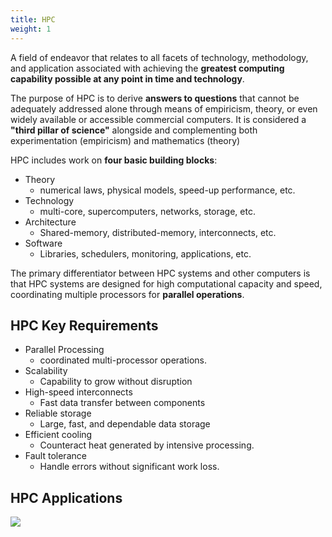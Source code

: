```yaml
---
title: HPC
weight: 1
---
```


A field of endeavor that relates to all facets of technology, methodology, and application associated with achieving the **greatest computing capability possible at any point in time and technology**.

The purpose of HPC is to derive **answers to questions** that cannot be adequately addressed alone through means of empiricism, theory, or even widely available or accessible commercial computers. It is considered a **"third pillar of science"** alongside and complementing both experimentation (empiricism) and mathematics (theory)

HPC includes work on **four basic building blocks**:
- Theory
	- numerical laws, physical models, speed-up performance, etc.
- Technology
	- multi-core, supercomputers, networks, storage, etc.
- Architecture
	- Shared-memory, distributed-memory, interconnects, etc.
- Software
	- Libraries, schedulers, monitoring, applications, etc.

The primary differentiator between HPC systems and other computers is that HPC systems are designed for high computational capacity and speed, coordinating multiple processors for **parallel operations**.

## HPC Key Requirements
- Parallel Processing
	-  coordinated multi-processor operations.
- Scalability
	- Capability to grow without disruption
- High-speed interconnects
	- Fast data transfer between components
- Reliable storage
	- Large, fast, and dependable data storage
- Efficient cooling
	- Counteract heat generated by intensive processing.
- Fault tolerance
	- Handle errors without significant work loss.
## HPC Applications
![](../attachments/cleanshot-2025-09-02-at-1113582x.png)
